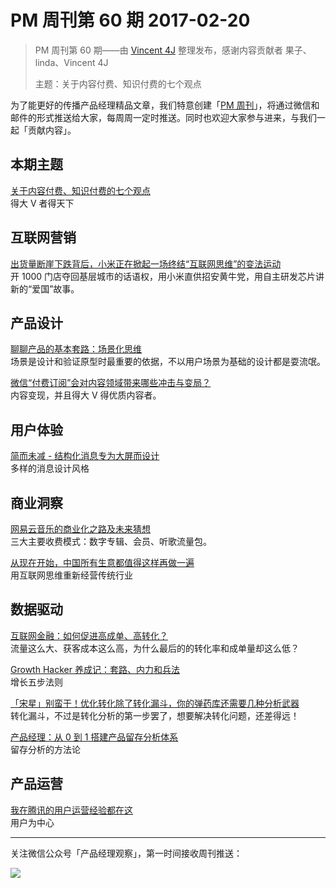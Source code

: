 # PM 周刊第 60 期 2017-02-20

> PM 周刊第 60 期——由 [Vincent 4J](http://pmweekly.com/contributors#vincent4j) 整理发布，感谢内容贡献者 果子、linda、Vincent 4J
> 
> 主题：关于内容付费、知识付费的七个观点

为了能更好的传播产品经理精品文章，我们特意创建「[PM 周刊](http://pmweekly.com/)」，将通过微信和邮件的形式推送给大家，每周周一定时推送。同时也欢迎大家参与进来，与我们一起「贡献内容」。    

## 本期主题  

[关于内容付费、知识付费的七个观点](https://mp.weixin.qq.com/s?__biz=MzA3MTAzMDcyNw==&mid=2649465101&idx=1&sn=15dcfad99f44303c9284ffd673d8f80d&key=6e23db3cb105ca5200bb6654fdc761d279b132c3496c77c2dea3b493754fadf0b8e1e4d0b2a88385caf3ff6cd31a9af99956fbdbf6cb8df0c63470c9bae1116cae8a6804bff0d3dbaf796e6b75c6364f&ascene=0&uin=NDgwNzA1&devicetype=iMac+MacBookPro11%2C1+OSX+OSX+10.12.3+build(16D32)&version=12020001&nettype=WIFI&fontScale=100&pass_ticket=kO7ps4oGD6nsUrDUPo5lKniynCPQ8pOLK4h4zJEoUqg%3D)   
得大 V 者得天下   

## 互联网营销 

[出货量断崖下跌背后，小米正在掀起一场终结“互联网思维”的变法运动](https://mp.weixin.qq.com/s?__biz=MjM5MjM3NzQwMA==&mid=2650980845&idx=1&sn=df71931a4ae40c9d7a640d4e501e9a94&chksm=bd515eba8a26d7ac6c8a6ac70aa524dd4b2be196b9183e82662428be59273ca3d0128c286e58&mpshare=1&scene=1&srcid=0214ShqoQ8U45mrJBQluDxmF&key=978b43ce2235a77366215ae2ba7a9d06028f670a9bb012d8f5a95c6e8d822aca4f57d460acf16575737d67214616060ccc4fd7044943abb1145de0a7260c0fba9bb2b078f1e1caaedd11586decf3d880&ascene=0&uin=NDgwNzA1&devicetype=iMac+MacBookPro11%2C1+OSX+OSX+10.12.3+build(16D32)&version=12020001&nettype=WIFI&fontScale=100&pass_ticket=kO7ps4oGD6nsUrDUPo5lKniynCPQ8pOLK4h4zJEoUqg%3D)   
开 1000 门店夺回基层城市的话语权，用小米直供招安黄牛党，用自主研发芯片讲新的“爱国”故事。   

## 产品设计   

[聊聊产品的基本套路：场景化思维](https://zhuanlan.zhihu.com/p/25092745)   
场景是设计和验证原型时最重要的依据，不以用户场景为基础的设计都是耍流氓。   

[微信“付费订阅”会对内容领域带来哪些冲击与变局？](https://zhuanlan.zhihu.com/p/25255605)   
内容变现，并且得大 V 得优质内容者。   
     
## 用户体验

[简而未减 - 结构化消息专为大屏而设计](https://mp.weixin.qq.com/s?__biz=MjM5NzQxMDkwMg==&mid=2655403242&idx=1&sn=cfc86e19a3373b8e945e18d1dec03076&chksm=bd68fdd38a1f74c5c51a5cfdfd14d5298d8b626b9a23a589da8da5c79c5a6fc9011428be53e2&mpshare=1&scene=1&srcid=0217ceomysDtHf7LKP1BtJNe&key=fdb3b41a6edd9ce73b359494edbe04c693075f0b9cb9e116a46608cbb5664dcc6686edeb89f9fd090fe97e1d9d3fbd7ac3951d94587f9638e9399c8b6f97a3ab58eedf6476767f315bcef39b99055b48&ascene=0&uin=NDgwNzA1&devicetype=iMac+MacBookPro11%2C1+OSX+OSX+10.12.3+build(16D32)&version=12020001&nettype=WIFI&fontScale=100&pass_ticket=kO7ps4oGD6nsUrDUPo5lKniynCPQ8pOLK4h4zJEoUqg%3D)   
多样的消息设计风格       

## 商业洞察        

[网易云音乐的商业化之路及未来猜想](https://zhuanlan.zhihu.com/p/25219378)   
三大主要收费模式：数字专辑、会员、听歌流量包。     

[从现在开始，中国所有生意都值得这样再做一遍](https://mp.weixin.qq.com/s?__biz=MzA3NjAwOTk0NA==&mid=2650586507&idx=1&sn=a17823afe19983eddcccf45339550f81&key=6e23db3cb105ca52e7aa44530f9b48e8c14652b2ab765c386a4e52dd5ce2211c6015ba7ce63cff3c34e908deb918673c2355241f08ba63ba4a891d74b9c423daf8521a99e90aaec41a45e2d72b41d6ff&ascene=0&uin=NDgwNzA1&devicetype=iMac+MacBookPro11%2C1+OSX+OSX+10.12.3+build(16D32)&version=12020001&nettype=WIFI&fontScale=100&pass_ticket=kO7ps4oGD6nsUrDUPo5lKniynCPQ8pOLK4h4zJEoUqg%3D)   
用互联网思维重新经营传统行业   

## 数据驱动

[互联网金融：如何促进高成单、高转化？](https://mp.weixin.qq.com/s?__biz=MzI2MTAxOTk5OQ==&mid=2650942560&idx=1&sn=6cf7c78a499ebd93b3567afc23e0eecf&chksm=f1964c50c6e1c546c95a4d0455349fab1c4af515450473c5b7dbfb80a37fdd29dcaa89fbb0dd&mpshare=1&scene=1&srcid=02145AXTKpyXm62SFCbbhQQp&key=d12f9a501c760d3b3bb93224ee83f04477e99cb21c8b71a839d8c7f46453982735abae9c6cd43c1f69b20a46ef46adb103810abd04f98c6a306016644fbdc916d56576c18a5a7bc9d236e491745c5352&ascene=0&uin=NDgwNzA1&devicetype=iMac+MacBookPro11%2C1+OSX+OSX+10.12.3+build(16D32)&version=12020001&nettype=WIFI&fontScale=100&pass_ticket=kO7ps4oGD6nsUrDUPo5lKniynCPQ8pOLK4h4zJEoUqg%3D)   
流量这么大、获客成本这么高，为什么最后的的转化率和成单量却这么低？   

[Growth Hacker 养成记：套路、内力和兵法](https://zhuanlan.zhihu.com/p/25227865)   
增长五步法则     

[「宋星」别蛮干！优化转化除了转化漏斗，你的弹药库还需要几种分析武器](https://mp.weixin.qq.com/s?__biz=MzI3MDUyNjM2Ng==&mid=2247484380&idx=2&sn=322d9c02cd241514de31c39c895e5903&chksm=eacef12dddb9783bad7a066af7d69564c108ae972f0be891b0c2adcbe0233c719631007df386&mpshare=1&scene=1&srcid=02140OzNTuL59puX3HSi2XmR&key=9ba902a8cc97c3ee36a017351785cf8ec5ec3bf18af76deda7ea3b9fc63c923b5f9daede62009fd3448e0ba528797eb76e4abc143e972452cd34d2f1789a08931628fe60e06ff35ebdf4a6f222fd4f64&ascene=0&uin=NDgwNzA1&devicetype=iMac+MacBookPro11%2C1+OSX+OSX+10.12.3+build(16D32)&version=12020001&nettype=WIFI&fontScale=100&pass_ticket=kO7ps4oGD6nsUrDUPo5lKniynCPQ8pOLK4h4zJEoUqg%3D)   
转化漏斗，不过是转化分析的第一步罢了，想要解决转化问题，还差得远！  

[产品经理：从 0 到 1 搭建产品留存分析体系](https://mp.weixin.qq.com/s?__biz=MzI2MTAxOTk5OQ==&mid=2650942565&idx=1&sn=97ef9140d4fc4d36581b0b85a5627208&chksm=f1964c55c6e1c543600ea206cf7e8420071bd86583a0b2c7b9a05468665214936a31f6eb45fb&mpshare=1&scene=1&srcid=0217HSmkz5molyEEK4DY1QHK&key=978b43ce2235a773003075b022c7ccb8e9b99453a462177c0cf8f81ead5db469f1af050d9f156a0746695fc9a94b4e81767d7b065de976f79c47e98524959cd424db72f794e2e9342bd24fbbc372c9d1&ascene=0&uin=NDgwNzA1&devicetype=iMac+MacBookPro11%2C1+OSX+OSX+10.12.3+build(16D32)&version=12020001&nettype=WIFI&fontScale=100&pass_ticket=kO7ps4oGD6nsUrDUPo5lKniynCPQ8pOLK4h4zJEoUqg%3D)   
留存分析的方法论    

## 产品运营

[我在腾讯的用户运营经验都在这](https://mp.weixin.qq.com/s?__biz=MjM5NTQ5MjIyMA==&mid=2654540179&idx=1&sn=c8c9caa04ae3a710a5435dd89cffdef3&key=8f2859bd212331c59bfa019b5f82a1e0754c83375683e0897f62f077f898b45b845e92336926f0acc90d5e2728a9315a5030e1538147bcca50001b2b9cdabebd9c0f641473f0b4f435a1095f51fd6641&ascene=0&uin=NDgwNzA1&devicetype=iMac+MacBookPro11%2C1+OSX+OSX+10.12.3+build(16D32)&version=12020001&nettype=WIFI&fontScale=100&pass_ticket=kO7ps4oGD6nsUrDUPo5lKniynCPQ8pOLK4h4zJEoUqg%3D)   
用户为中心   
   
  
---
关注微信公众号「产品经理观察」，第一时间接收周刊推送：          
  
![](http://com-4jplus-temp.qiniudn.com/pmweekly-weixin.jpg)   